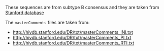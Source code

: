 These sequences are from subtype B consensus and they are taken from
[Stanford database](http://hivdb.stanford.edu/DR/asi/releaseNotes/index.html#consensusbsequences)

The `masterComments` files are taken from:

- http://hivdb.stanford.edu/DR/txt/masterComments_INI.txt
- http://hivdb.stanford.edu/DR/txt/masterComments_PI.txt
- http://hivdb.stanford.edu/DR/txt/masterComments_RTI.txt